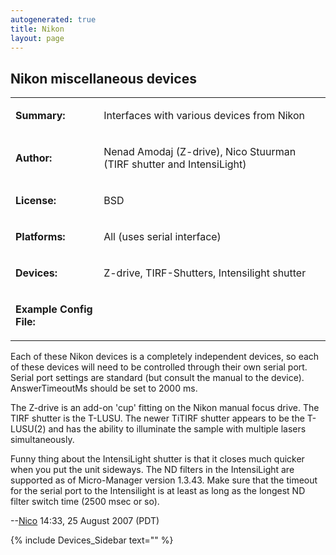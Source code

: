 ```yaml
---
autogenerated: true
title: Nikon
layout: page
---
```


## Nikon miscellaneous devices

<table>

<tr>

<td markdown="1">

**Summary:**

</td>

<td markdown="1">

Interfaces with various devices from Nikon

</td>

</tr>

<tr>

<td markdown="1">

**Author:**

</td>

<td markdown="1">

Nenad Amodaj (Z-drive), Nico Stuurman (TIRF shutter and IntensiLight)

</td>

</tr>

<tr>

<td markdown="1">

**License:**

</td>

<td markdown="1">

BSD

</td>

</tr>

<tr>

<td markdown="1">

**Platforms:**

</td>

<td markdown="1">

All (uses serial interface)

</td>

</tr>

<tr>

<td markdown="1">

**Devices:**

</td>

<td markdown="1">

Z-drive, TIRF-Shutters, Intensilight shutter

</td>

</tr>

<tr>

<td markdown="1">

**Example Config File:**

</td>

<td markdown="1">

</td>

</tr>

</table>

Each of these Nikon devices is a completely independent devices, so each
of these devices will need to be controlled through their own serial
port. Serial port settings are standard (but consult the manual to the
device). AnswerTimeoutMs should be set to 2000 ms.

The Z-drive is an add-on 'cup' fitting on the Nikon manual focus drive.
The TIRF shutter is the T-LUSU. The newer TiTIRF shutter appears to be
the T-LUSU(2) and has the ability to illuminate the sample with multiple
lasers simultaneously.

Funny thing about the IntensiLight shutter is that it closes much
quicker when you put the unit sideways. The ND filters in the
IntensiLight are supported as of Micro-Manager version 1.3.43. Make sure
that the timeout for the serial port to the Intensilight is at least as
long as the longest ND filter switch time (2500 msec or so).

\--[Nico](User:Nico "wikilink") 14:33, 25 August 2007 (PDT)

{% include Devices_Sidebar text="" %}
